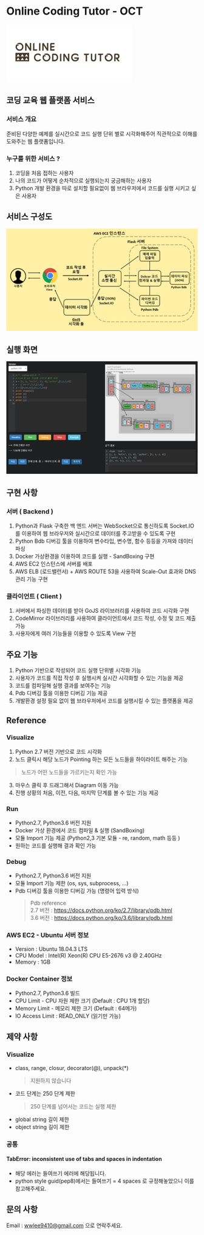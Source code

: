 # Online Coding Tutor - OCT

![screenshot_1](./app/static/OCT_logo.png)

## 코딩 교육 웹 플랫폼 서비스

### 서비스 개요
준비된 다양한 예제를 실시간으로 코드 실행 단위 별로 시각화해주어 직관적으로 이해를 도와주는 웹 플랫폼입니다.

### 누구를 위한 서비스 ?
1. 코딩을 처음 접하는 사용자
2. 나의 코드가 어떻게 순차적으로 실행되는지 궁금해하는 사용자
3. Python 개발 환경을 따로 설치할 필요없이 웹 브라우저에서 코드를 실행 시키고 싶은 사용자

## 서비스 구성도
![screenshot_2](./app/static/OCT_system_info.png)

## 실행 화면
![screenshot_3](./app/static/OCT_view.png)

## 구현 사항

### 서버 ( Backend )
1. Python과 Flask 구축한 백 엔드 서버는 WebSocket으로 통신하도록 Socket.IO를 이용하여 웹 브라우저와 실시간으로 데이터를 주고받을 수 있도록 구현
2. Python Bdb 디버깅 툴을 이용하여 변수타입, 변수명, 함수 등등을 가져와 데이터 파싱
3. Docker 가상환경을 이용하여 코드를 실행 - SandBoxing 구현
4. AWS EC2 인스턴스에 서버를 배포
5. AWS ELB (로드밸런서) + AWS ROUTE 53을 사용하여 Scale-Out 효과와 DNS 관리 기능 구현

### 클라이언트 ( Client )
1. 서버에서 파싱한 데이터를 받아 GoJS 라이브러리를 사용하여 코드 시각화 구현
2. CodeMirror 라이브러리를 사용하여 클라이언트에서 코드 작성, 수정 및 코드 제출 가능
3. 사용자에게 여러 기능들을 이용할 수 있도록 View 구현

## 주요 기능
1. Python 기반으로 작성되어 코드 실행 단위별 시각화 기능
2. 사용자가 코드를 직접 작성 후 실행시켜 실시간 시각화할 수 있는 기능을 제공
3. 코드를 컴파일해 실행 결과를 보여주는 기능
4. Pdb 디버깅 툴을 이용한 디버깅 기능 제공
5. 개발환경 설정 필요 없이 웹 브라우저에서 코드를 실행시킬 수 있는 플랫폼을 제공

## Reference

### Visualize
1. Python 2.7 버전 기반으로 코드 시각화
2. 노드 클릭시 해당 노드가 Pointing 하는 모든 노드들을 하이라이트 해주는 기능
  > 노드가 어떤 노드들을 가르키는지 확인 가능
3. 마우스 클릭 후 드래그해서 Diagram 이동 가능
4. 진행 상황의 처음, 이전, 다음, 마지막 단계를 볼 수 있는 기능 제공

### Run
- Python2.7, Python3.6 버전 지원
- Docker 가상 환경에서 코드 컴파일 & 실행 (SandBoxing)
- 모듈 Import 기능 제공 (Python2,3 기본 모듈 - re, random, math 등등 )
- 원하는 코드를 실행해 결과 확인 가능

### Debug
- Python2.7, Python3.6 버전 지원
- 모듈 Import 기능 제한 (os, sys, subprocess, ...)
- Pdb 디버깅 툴을 이용한 디버깅 가능 (명령어 입력 방식)
  > Pdb reference  
  > 2.7 버전 : https://docs.python.org/ko/2.7/library/pdb.html  
  3.6 버전 : https://docs.python.org/ko/3.6/library/pdb.html

### AWS EC2 - Ubuntu 서버 정보
- Version : Ubuntu 18.04.3 LTS
- CPU Model : Intel(R) Xeon(R) CPU E5-2676 v3 @ 2.40GHz
- Memory : 1GB

### Docker Container 정보
- Python2.7, Python3.6 빌드
- CPU Limit - CPU 자원 제한 크기 (Default : CPU 1개 할당)
- Memory Limit - 메모리 제한 크기 (Default : 64메가)
- IO Access Limit : READ_ONLY (읽기만 가능)

## 제약 사항

### Visualize
* class, range, closur, decorator(@), unpack(*)
  > 지원하지 않습니다
* 코드 단계는 250 단계 제한
  > 250 단계를 넘어서는 코드는 실행 제한
* global string 길이 제한
* object string 길이 제한

### 공통
#### TabError: inconsistent use of tabs and spaces in indentation
- 해당 에러는 들여쓰기 에러에 해당됩니다.
- python style guid(pep8)에서는 들여쓰기 = 4 spaces 로 규정해놓았으니 이를 참고해주세요.

## 문의 사항
Email : wwlee9410@gmail.com 으로 연락주세요.

<!-- ## 추후 업데이트 사항
* pdb 커맨드 레퍼런스 제공 예정
* 툴팁으로 정보 제공 예정 -->
